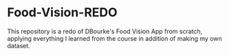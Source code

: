 # Food-Vision-REDO
This repository is a redo of DBourke's Food Vision App from scratch, applying everything I learned from the course in addition of making my own dataset.
